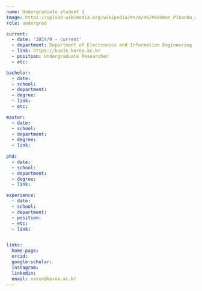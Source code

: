 ```yaml
---
name: Undergraduate student 1
image: https://upload.wikimedia.org/wikipedia/en/a/a6/Pokémon_Pikachu_art.png
role: undergrad

current:
  - date: '2024/9 - current'
  - department: Department of Electronics and Information Engineering
  - link: https://kueie.korea.ac.kr
  - position: Undergraduate Researcher
  - etc: 

bachelor:
  - date: 
  - school: 
  - department: 
  - degree: 
  - link: 
  - etc: 

master:
  - date: 
  - school: 
  - department: 
  - degree: 
  - link: 
  
phd:
  - date: 
  - school: 
  - department: 
  - degree: 
  - link: 

experience:
  - date: 
  - school:  
  - department: 
  - position: 
  - etc: 
  - link: 


links:
  home-page: 
  orcid: 
  google-scholar: 
  instagram: 
  linkedin: 
  email: xxxxx@korea.ac.kr
---
```



